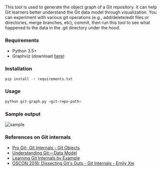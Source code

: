 This tool is used to generate the object graph of a Git repository. It can help Git learners better understand the Git data model through visualization. You can experiment with various git operations (e.g., add/delete/edit files or directories, merge branches, etc), commit, then run this tool to see what happened to the data in the .git directory under the hood.

### Requirements
* Python 3.5+
* Graphviz (download [here](http://graphviz.org/download/))

### Installation
```bash
pip install -r requirements.txt
```

### Usage
```bash
python git-graph.py <git-repo-path>
```

### Sample output
![sample](https://raw.githubusercontent.com/functicons/git-graph/master/samples/git_graph.png)

### References on Git internals
- [Pro Git- Git Internals - Git Objects](https://git-scm.com/book/en/v2/Git-Internals-Git-Objects)
- [Understanding Git — Data Model](https://hackernoon.com/https-medium-com-zspajich-understanding-git-data-model-95eb16cc99f5)
- [Learning Git Internals by Example](http://teohm.com/blog/learning-git-internals-by-example/)
- [OSCON 2016: Dissecting Git's Guts - Git Internals - Emily Xie](https://www.youtube.com/watch?v=YUCwr1Y6bFI)
